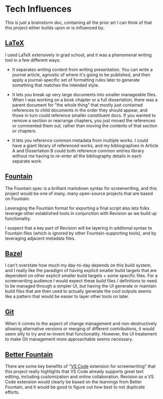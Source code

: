 # Tech Influences

This is just a brainstorm doc, containing all the prior art I can think of that this project either builds upon or is influenced by.

## [LaTeX](https://www.latex-project.org/)

I used LaTeX extensively in grad school, and it was a phenomenal writing tool in a few different ways:

* It separates writing content from writing presentation. You can write a journal article, agnostic of where it's going to be published,
and then apply a journal-specific set of formatting rules later to generate something that matches the intended style.

* It lets you break up very large documents into smaller manageable files. When I was working on a book chapter or a full dissertation,
there was a parent document for "the whole thing" that mostly just contained references to child documents in the order they should appear,
and those in turn could reference smaller constituent docs. If you wanted to remove a section or rearrange chapters, you just moved the references
or commented them out, rather than moving the contents of that section or chapters.

* It lets you reference common metadata from multiple works. I could have a giant library of referenced works, and my bibliographies in Article A
and Dissertation B could both reference common entries library without me having to re-enter all the bibliography details in each separate work

## [Fountain](https://fountain.io/)

The Fountain spec is a brilliant markdown syntax for screenwriting, and this project would be one of many, many open-source projects that
are based on Fountain.

Leveraging the Fountain format for exporting a final script also lets folks leverage other established tools in conjunction with Revision as we
build up functionality.

I suspect that a key part of Revision will be layering in additonal syntax to Fountain files (which is ignored by other Fountain-supporting tools),
and by leveraging adjacent metadata files.

## [Bazel](https://bazel.build/)

I can't overstate how much my day-to-day depends on this build system, and I really like the paradigm of having explicit smaller build targets that
are dependent on other explicit smaller build targets + some specific files. For a screenwriting audience I would expect these build files / definitions
to need to be managed through a simpler UI, but having the UI generate or maintain build files that are then used to actually generate the cool
outputs seems like a pattern that would be easier to layer other tools on later.

## [Git](https://git-scm.com/)

When it comes to the aspect of change management and non-destructively allowing alternative versions or merging of different contributions, it would
seem silly to try and re-invent that functionality. However, the UI treatement to make Git management more approachable seems necessary.

## [Better Fountain](https://marketplace.visualstudio.com/items?itemName=piersdeseilligny.betterfountain)

There are some key benefits of "[VS Code](https://code.visualstudio.com/) extension for screenwriting" that this project really highlights that
VS Code already supports great text editing, including customization and online collaboration. Revision as a VS Code extension would clearly
be based on the learnings from Better Fountain, and it would be good to figure out how best to not duplicate efforts.
